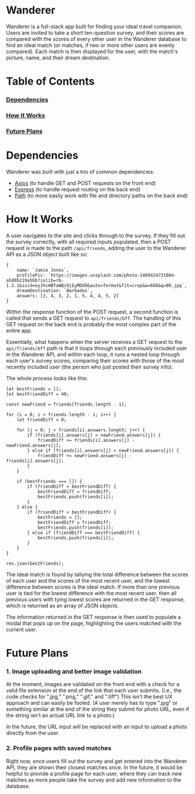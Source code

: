 # **Wanderer**

Wanderer is a full-stack app built for finding your ideal travel companion. Users are invited to take a short ten-question survey, and their scores are compared with the scores of every other user in the Wanderer database to find an ideal match (or matches, if two or more other users are evenly compared). Each match is then displayed for the user, with the match's picture, name, and their dream destination.

# Table of Contents

### [Dependencies](https://github.com/geoffdgeorge/Wanderer#dependencies-1)
### [How It Works](https://github.com/geoffdgeorge/Wanderer#how-it-works-1)
### [Future Plans](https://github.com/geoffdgeorge/Wanderer#future-plans-1)

# Dependencies

Wanderer was built with just a trio of common dependencies:

- [Axios](https://www.npmjs.com/package/axios) (to handle GET and POST requests on the front end)
- [Express](https://www.npmjs.com/package/express) (to handle request routing on the back end)
- [Path](https://nodejs.org/api/path.html) (to more easily work with file and directory paths on the back end)

# How It Works

A user navigates to the site and clicks through to the survey. If they fill out the survey correctly, with all required inputs populated, then a POST request is made to the path `/api/friends`, adding the user to the Wanderer API as a JSON object built like so:

```JS
{
    name: `Jamie Jones`,
    profilePic: `https://images.unsplash.com/photo-1489424731084-a5d8b219a5bb?ixlib=rb-1.2.1&ixid=eyJhcHBfaWQiOjEyMDd9&auto=format&fit=crop&w=668&q=80.jpg`,
    dreamDestination: `Barbados`,
    answers: [3, 4, 3, 2, 1, 5, 4, 4, 5, 2]
}
```

Within the response function of the POST request, a second function is called that sends a GET request to `api/friends/bff`. The handling of this GET request on the back end is probably the most complex part of the entire app.

Essentially, what happens when the server receives a GET request to the `api/friends/bff` path is that it loops through each previously included user in the Wanderer API, and within each loop, it runs a nested loop through each user's survey scores, comparing their scores with those of the most recently included user (the person who just posted their survey info).

The whole process looks like this:

```JS
let bestFriends = [];
let bestFriendDiff = 40;

const newFriend = friends[friends.length - 1];

for (i = 0; i < friends.length - 1; i++) {
    let friendDiff = 0;

    for (j = 0; j < friends[i].answers.length; j++) {
        if (friends[i].answers[j] > newFriend.answers[j]) {
            friendDiff += friends[i].answers[j] - newFriend.answers[j];
        } else if (friends[i].answers[j] < newFriend.answers[j]) {
            friendDiff += newFriend.answers[j] - friends[i].answers[j];
        }
    }

    if (bestFriends === []) {
        if (friendDiff < bestFriendDiff) {
            bestFriendDiff = friendDiff;
            bestFriends.push(friends[i]);
        }
    } else {
        if (friendDiff < bestFriendDiff) {
            bestFriends = [];
            bestFriendDiff = friendDiff;
            bestFriends.push(friends[i]);
        } else if (friendDiff === bestFriendDiff) {
            bestFriends.push(friends[i]);
        }
    }
}

res.json(bestFriends);
```

The ideal match is found by tallying the total difference between the scores of each user and the scores of the most recent user, and the lowest difference between scores is the ideal match. If more than one previous user is tied for the lowest difference with the most recent user, then all previous users with tying lowest scores are returned in the GET response, which is returned as an array of JSON objects.

The information returned in the GET response is then used to populate a modal that pops up on the page, highlighting the users matched with the current user.

# Future Plans

### **1. Image uploading and better image validation**

At the moment, images are validated on the front end with a check for a valid file extension at the end of the link that each user submits. (I.e., the code checks for ".jpg," ".png," ".gif," and ".tiff") This isn't the best UX approach and can easily be fooled. (A user merely has to type ".jpg" or something similar at the end of the string they submit for photo URL, even if the string isn't an actual URL link to a photo.)

In the future, the URL input will be replaced with an input to upload a photo directly from the user.

### **2. Profile pages with saved matches**

Right now, once users fill out the survey and get entered into the Wanderer API, they are shown their closest matches once. In the future, it would be helpful to provide a profile page for each user, where they can track new matches as more people take the survey and add new information to the database.